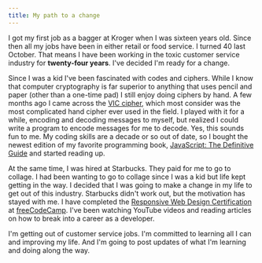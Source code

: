 ```yaml
---
title: My path to a change
---
```


I got my first job as a bagger at Kroger when I was sixteen years old. Since
then all my jobs have been in either retail or food service. I turned 40 last
October. That means I have been working in the toxic customer service industry for
**twenty-four years**. I've decided I'm ready for a change.

Since I was a kid I've been fascinated with codes and ciphers. While I know that
computer cryptography is far superior to anything that uses pencil and paper
(other than a one-time pad) I still enjoy doing ciphers by hand. A few months
ago I came across the [VIC cipher](https://en.wikipedia.org/wiki/VIC_cipher),
which most consider was the most complicated hand cipher ever used in the field.
I played with it for a while, encoding and decoding messages to myself, but
realized I could write a program to encode messages for me to decode. Yes, this
sounds fun to me. My coding skills are a decade or so out of date, so I bought
the newest edition of my favorite programming book, [JavaScript: The Definitive
Guide](https://amzn.to/36T9sle "Affiliate link") and started reading up.

At the same time, I was hired at Starbucks. They paid for me to go to collage.
I had been wanting to go to collage since I was a kid but life kept getting in
the way. I decided that I was going to make a change in my life to get out of
this industry. Starbucks didn't work out, but the motivation has stayed with me.
I have completed the [Responsive Web Design
Certification](https://www.freecodecamp.org/certification/joshsurber/responsive-web-design)
at [freeCodeCamp](http://freecodecamp.org). I've been watching YouTube videos
and reading articles on how to break into a career as a developer.

I'm getting out of customer service jobs. I'm committed to learning all I can
and improving my life. And I'm going to post updates of what I'm learning and
doing along the way.

